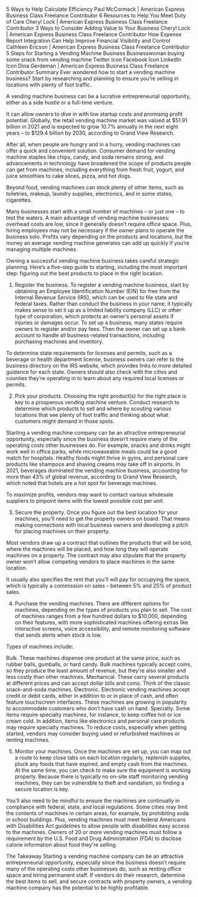 
5 Ways to Help Calculate Efficiency
Paul McCormack | American Express Business Class Freelance Contributor
6 Resources to Help You Meet Duty of Care
Cheryl Lock | American Express Business Class Freelance Contributor
3 Ways to Consider Adding Value to Your Business
Cheryl Lock | American Express Business Class Freelance Contributor
How Expense Report Integration Can Help Improve Financial Visibility and Control
Cathleen Ericson | American Express Business Class Freelance Contributor
5 Steps for Starting a Vending Machine Business
Businesswoman buying some snack from vending machine
Twitter Icon
Facebook Icon
LinkedIn Icon
Dina Gerdeman | American Express Business Class Freelance Contributor
Summary
Ever wondered how to start a vending machine business? Start by researching and planning to ensure you’re selling in locations with plenty of foot traffic.

A vending machine business can be a lucrative entrepreneurial opportunity, either as a side hustle or a full-time venture.

It can allow owners to dive in with low startup costs and promising profit potential. Globally, the retail vending machine market was valued at $51.91 billion in 2021 and is expected to grow 10.7% annually in the next eight years – to $129.4 billion by 2030, according to Grand View Research.

After all, when people are hungry and in a hurry, vending machines can offer a quick and convenient solution. Consumer demand for vending machine staples like chips, candy, and soda remains strong, and advancements in technology have broadened the scope of products people can get from machines, including everything from fresh fruit, yogurt, and juice smoothies to cake slices, pizza, and hot dogs.

Beyond food, vending machines can stock plenty of other items, such as toiletries, makeup, laundry supplies, electronics, and in some states, cigarettes.

Many businesses start with a small number of machines – or just one – to test the waters. A main advantage of vending machine businesses: overhead costs are low, since it generally doesn’t require office space. Plus, hiring employees may not be necessary if the owner plans to operate the business solo. Profits vary depending on the products and locations, but the money an average vending machine generates can add up quickly if you’re managing multiple machines.

Owning a successful vending machine business takes careful strategic planning. Here’s a five-step guide to starting, including the most important step: figuring out the best products to place in the right location.

1. Register the business.
To register a vending machine business, start by obtaining an Employee Identification Number (EIN) for free from the Internal Revenue Service (IRS), which can be used to file state and federal taxes. Rather than conduct the business in your name, it typically makes sense to set it up as a limited liability company (LLC) or other type of corporation, which protects an owner’s personal assets if injuries or damages occur. To set up a business, many states require owners to register and/or pay fees. Then the owner can set up a bank account to handle all business-related transactions, including purchasing machines and inventory.

To determine state requirements for licenses and permits, such as a beverage or health department license, business owners can refer to the business directory on the IRS website, which provides links to more detailed guidance for each state. Owners should also check with the cities and counties they’re operating in to learn about any required local licenses or permits.

2. Pick your products.
Choosing the right product(s) for the right place is key to a prosperous vending machine venture. Conduct research to determine which products to sell and where by scouting various locations that see plenty of foot traffic and thinking about what customers might demand in those spots.

Starting a vending machine company can be an attractive entrepreneurial opportunity, especially since the business doesn’t require many of the operating costs other businesses do.
For example, snacks and drinks might work well in office parks, while microwaveable meals could be a good match for hospitals. Healthy foods might thrive in gyms, and personal care products like shampoos and shaving creams may take off in airports. In 2021, beverages dominated the vending machine business, accounting for more than 43% of global revenue, according to Grand View Research, which noted that hotels are a hot spot for beverage machines.

To maximize profits, vendors may want to contact various wholesale suppliers to pinpoint items with the lowest possible cost per unit.

3. Secure the property.
Once you figure out the best location for your machines, you’ll need to get the property owners on board. That means making connections with local business owners and developing a pitch for placing machines on their property.

Most vendors draw up a contract that outlines the products that will be sold, where the machines will be placed, and how long they will operate machines on a property. The contract may also stipulate that the property owner won’t allow competing vendors to place machines in the same location.

It usually also specifies the rent that you’ll will pay for occupying the space, which is typically a commission on sales – between 5% and 25% of product sales.

4. Purchase the vending machines.
There are different options for machines, depending on the types of products you plan to sell. The cost of machines ranges from a few hundred dollars to $10,000, depending on their features, with more sophisticated machines offering extras like interactive screens, voice accessibility, and remote monitoring software that sends alerts when stock is low.

Types of machines include:

Bulk. These machines dispense one product at the same price, such as rubber balls, gumballs, or hard candy. Bulk machines typically accept coins, so they produce the least amount of revenue, but they’re also smaller and less costly than other machines.
Mechanical. These carry several products at different prices and can accept dollar bills and coins. Think of the classic snack-and-soda machines.
Electronic. Electronic vending machines accept credit or debit cards, either in addition to or in place of cash, and often feature touchscreen interfaces. These machines are growing in popularity to accommodate customers who don’t have cash on hand.
Specialty. Some items require specialty machines, for instance, to keep coffee hot or ice cream cold. In addition, items like electronics and personal care products may require specialty machines.
To reduce costs, especially when getting started, vendors may consider buying used or refurbished machines or renting machines.

5. Monitor your machines.
Once the machines are set up, you can map out a route to keep close tabs on each location regularly, replenish supplies, pluck any foods that have expired, and empty cash from the machines. At the same time, you can check to make sure the equipment is working properly. Because there is typically no on-site staff monitoring vending machines, they can be vulnerable to theft and vandalism, so finding a secure location is key.

You’ll also need to be mindful to ensure the machines are continually in compliance with federal, state, and local regulations. Some cities may limit the contents of machines in certain areas, for example, by prohibiting soda in school buildings. Plus, vending machines must meet federal Americans with Disabilities Act guidelines to allow people with disabilities easy access to the machines. Owners of 20 or more vending machines must follow a requirement by the U.S. Food and Drug Administration (FDA) to disclose calorie information about food they're selling.

The Takeaway
Starting a vending machine company can be an attractive entrepreneurial opportunity, especially since the business doesn’t require many of the operating costs other businesses do, such as renting office space and hiring permanent staff. If vendors do their research, determine the best items to sell, and secure contracts with property owners, a vending machine company has the potential to be highly profitable.
